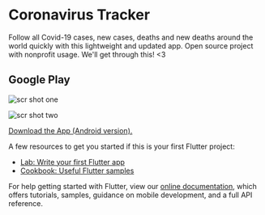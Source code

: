# Coronavirus Tracker

Follow all Covid-19 cases, new cases, deaths and new deaths around the world quickly with this lightweight and updated app.
Open source project with nonprofit usage.
We'll get through this! <3

## Google Play

![scr shot one](https://imgur.com/aae86ee8-64a5-4a0e-a64d-7bdd5b9c9e68)

![scr shot two](https://imgur.com/1016b330-62be-45b2-9f5a-ff1b32d5643a)

[Download the App (Android version).](https://play.google.com/store/apps/developer?id=Tiago+Meurer)

A few resources to get you started if this is your first Flutter project:

- [Lab: Write your first Flutter app](https://flutter.dev/docs/get-started/codelab)
- [Cookbook: Useful Flutter samples](https://flutter.dev/docs/cookbook)

For help getting started with Flutter, view our
[online documentation](https://flutter.dev/docs), which offers tutorials,
samples, guidance on mobile development, and a full API reference.
